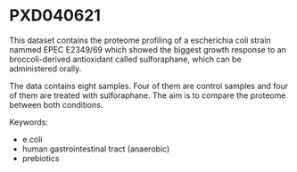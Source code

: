 # PXD040621

This dataset contains the proteome profiling of a escherichia coli strain nammed
EPEC E2349/69 which showed the biggest growth response to an broccoli-derived antioxidant
called sulforaphane, which can be administered orally.

The data contains eight samples. Four of them are control samples and 
four of them are treated with sulforaphane. The aim is to compare the proteome between
both conditions.


Keywords:
- e.coli
- human gastrointestinal tract (anaerobic)
- prebiotics
